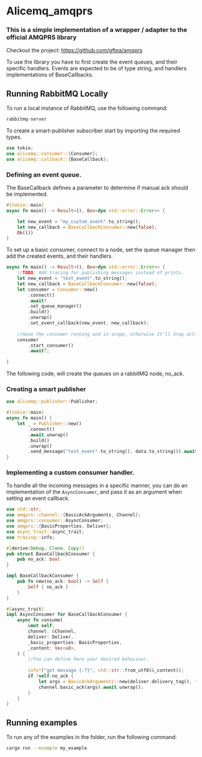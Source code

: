 # Alicemq_amqprs
### This is a simple implementation of a wrapper / adapter to the official AMQPRS library

Checkout the project: https://github.com/gftea/amqprs

To use the library you have to first create the event queues, and their specific handlers.
Events are expected to be of type string, and handlers implementations of BaseCallbacks.

## Running RabbitMQ Locally

To run a local instance of RabbitMQ, use the following command:

```zsh
rabbitmq-server
```

To create a smart-publisher subscriber start by importing the required types.
```rust
use tokio;
use alicemq::consumer::{Consumer};
use alicemq::callback::{BaseCallback};
```

### Defining an event queue.

The BaseCallback defines a parameter to determine if manual ack should be implemented.

```rust
#[tokio::main]
async fn main() -> Result<(), Box<dyn std::error::Error>> {

    let new_event = "my_custom_event".to_string();
    let new_callback = BaseCallbackConsumer::new(false);
    Ok(())
}
```

To set up a basic consumer, connect to a node, set the queue manager
then add the created events, and their handlers.

````rust
async fn main() -> Result<(), Box<dyn std::error::Error>> {
    //TODO: Add tracing for publishing messages instead of prints.
    let new_event = "test_event".to_string();
    let new_callback = BaseCallbackConsumer::new(false);
    let consumer = Consumer::new()
        .connect()
        .await?
        .set_queue_manager()
        .build()
        .unwrap()
        .set_event_callback(new_event, new_callback);
    
    //Have the consumer running and in scope, otherwise It'll drop active connections.
    consumer
        .start_consumer()
        .await?;
        
}
````
The following code, will create the queues on a rabbitMQ node, no_ack.

### Creating a smart publisher
```rust
use alicemq::publisher::Publisher;

#[tokio::main]
async fn main() {
    let _ = Publisher::new()
        .connect()
        .await.unwrap()
        .build()
        .unwrap()
        .send_message("test_event".to_string(), data.to_string()).await;
}
```

### Implementing a custom consumer handler.

To handle all the incoming messages in a specific manner, you can do an implementation
of the ```AsyncConsumer```, and pass it as an argument when setting an event callback.

```rust
use std::str;
use amqprs::channel::{BasicAckArguments, Channel};
use amqprs::consumer::AsyncConsumer;
use amqprs::{BasicProperties, Deliver};
use async_trait::async_trait;
use tracing::info;

#[derive(Debug, Clone, Copy)]
pub struct BaseCallbackConsumer {
    pub no_ack: bool
}

impl BaseCallbackConsumer {
    pub fn new(no_ack: bool) -> Self {
        Self { no_ack }
    }
}

#[async_trait]
impl AsyncConsumer for BaseCallbackConsumer {
    async fn consume(
        &mut self,
        channel: &Channel,
        deliver: Deliver,
        _basic_properties: BasicProperties,
        _content: Vec<u8>,
    ) {
        //You can define here your desired behaviour.
        
        info!("got message {:?}", std::str::from_utf8(&_content));
        if !self.no_ack {
            let args = BasicAckArguments::new(deliver.delivery_tag(), false);
            channel.basic_ack(args).await.unwrap();
        }
    }
}

```

## Running examples

To run any of the examples in the folder, run the following command:

```zsh
cargo run --example my_example
```
